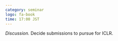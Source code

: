 ```yaml
---
category: seminar
logo: fa-book
time: 17:00 JST
---
```


*Discussion.* Decide submissions to pursue for ICLR.
